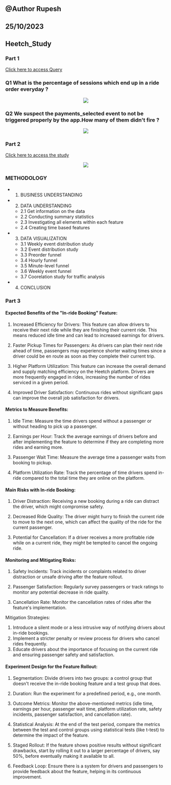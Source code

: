 ## @Author Rupesh
## 25/10/2023
## Heetch_Study

### Part 1

[Click here to access Query](https://github.com/Rupesh707/Heetch/blob/Master/Part%201/Query.sql)

### Q1 What is the percentage of sessions which end up in a ride order everyday ?


<p align="center">
  <img src="Images/Q1.jpeg">
</p>

### Q2 We suspect the payments_selected event to not be triggered properly by the app.How many of them didn't fire ?

<p align="center">
  <img src="Images/Q2.jpeg">
</p>

### Part 2

[Click here to access the study](https://nbviewer.org/github/Rupesh707/Heetch/blob/Master/Part%202/part2.ipynb)

<p align="center">
  <img src="Images/Funnel.png">
</p>

### METHODOLOGY

- 1. BUSINESS UNDERSTANDING 

- 2. DATA UNDERSTANDING

    - 2.1 Get information on the data
    - 2.2 Conducting summary statistics
    - 2.3 Investigating all elements within each feature
    - 2.4 Creating time based features

- 3. DATA VISUALIZATION
    - 3.1 Weekly event distribution study
    - 3.2 Event distribution study
    - 3.3 Preorder funnel
    - 3.4 Hourly funnel
    - 3.5 Minute-level funnel
    - 3.6 Weekly event funnel
    - 3.7 Coorelation study for traffic analysis

- 4. CONCLUSION


### Part 3

#### Expected Benefits of the "In-ride Booking" Feature:

1. Increased Efficiency for Drivers: This feature can allow drivers to receive their next ride while they are finishing their current ride. This means reduced idle time and can lead to increased earnings for drivers.

2. Faster Pickup Times for Passengers: As drivers can plan their next ride ahead of time, passengers may experience shorter waiting times since a driver could be en route as soon as they complete their current trip.

3. Higher Platform Utilization: This feature can increase the overall demand and supply matching efficiency on the Heetch platform. Drivers are more frequently engaged in rides, increasing the number of rides serviced in a given period.

4. Improved Driver Satisfaction: Continuous rides without significant gaps can improve the overall job satisfaction for drivers.

#### Metrics to Measure Benefits:

1. Idle Time: Measure the time drivers spend without a passenger or without heading to pick up a passenger.

2. Earnings per Hour: Track the average earnings of drivers before and after implementing the feature to determine if they are completing more rides and earning more.

3. Passenger Wait Time: Measure the average time a passenger waits from booking to pickup.

4. Platform Utilization Rate: Track the percentage of time drivers spend in-ride compared to the total time they are online on the platform.

#### Main Risks with In-ride Booking:

1. Driver Distraction: Receiving a new booking during a ride can distract the driver, which might compromise safety.

2. Decreased Ride Quality: The driver might hurry to finish the current ride to move to the next one, which can affect the quality of the ride for the current passenger.

3. Potential for Cancellation: If a driver receives a more profitable ride while on a current ride, they might be tempted to cancel the ongoing ride.

#### Monitoring and Mitigating Risks:

1. Safety Incidents: Track incidents or complaints related to driver distraction or unsafe driving after the feature rollout.

2. Passenger Satisfaction: Regularly survey passengers or track ratings to monitor any potential decrease in ride quality.

3. Cancellation Rate: Monitor the cancellation rates of rides after the feature's implementation.

Mitigation Strategies:

1. Introduce a silent mode or a less intrusive way of notifying drivers about in-ride bookings.
2. Implement a stricter penalty or review process for drivers who cancel rides frequently.
3. Educate drivers about the importance of focusing on the current ride and ensuring passenger safety and satisfaction.

#### Experiment Design for the Feature Rollout:

1. Segmentation: Divide drivers into two groups: a control group that doesn't receive the in-ride booking feature and a test group that does.

2. Duration: Run the experiment for a predefined period, e.g., one month.
3. Outcome Metrics: Monitor the above-mentioned metrics (idle time, earnings per hour, passenger wait time, platform utilization rate, safety incidents, passenger satisfaction, and cancellation rate).

4. Statistical Analysis: At the end of the test period, compare the metrics between the test and control groups using statistical tests (like t-test) to determine the impact of the feature.

5. Staged Rollout: If the feature shows positive results without significant drawbacks, start by rolling it out to a larger percentage of drivers, say 50%, before eventually making it available to all.

6. Feedback Loop: Ensure there is a system for drivers and passengers to provide feedback about the feature, helping in its continuous improvement.